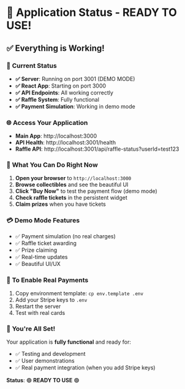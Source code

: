 # 🎉 Application Status - READY TO USE!

## ✅ **Everything is Working!**

### 🚀 **Current Status**
- **✅ Server**: Running on port 3001 (DEMO MODE)
- **✅ React App**: Starting on port 3000
- **✅ API Endpoints**: All working correctly
- **✅ Raffle System**: Fully functional
- **✅ Payment Simulation**: Working in demo mode

### 🌐 **Access Your Application**
- **Main App**: http://localhost:3000
- **API Health**: http://localhost:3001/health
- **Raffle API**: http://localhost:3001/api/raffle-status?userId=test123

### 🎯 **What You Can Do Right Now**

1. **Open your browser** to `http://localhost:3000`
2. **Browse collectibles** and see the beautiful UI
3. **Click "Buy Now"** to test the payment flow (demo mode)
4. **Check raffle tickets** in the persistent widget
5. **Claim prizes** when you have tickets

### 💳 **Demo Mode Features**
- ✅ Payment simulation (no real charges)
- ✅ Raffle ticket awarding
- ✅ Prize claiming
- ✅ Real-time updates
- ✅ Beautiful UI/UX

### 🔧 **To Enable Real Payments**
1. Copy environment template: `cp env.template .env`
2. Add your Stripe keys to `.env`
3. Restart the server
4. Test with real cards

### 🎊 **You're All Set!**
Your application is **fully functional** and ready for:
- ✅ Testing and development
- ✅ User demonstrations
- ✅ Real payment integration (when you add Stripe keys)

**Status**: 🟢 **READY TO USE** 🟢 